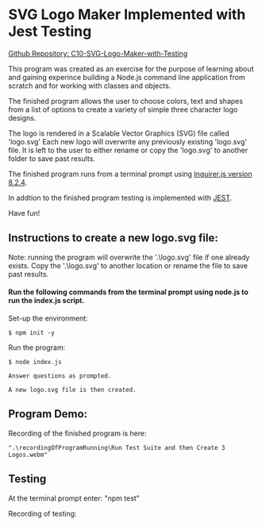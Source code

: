 # SVG Logo Maker Implemented with Jest Testing


[Github Repository: 
C10-SVG-Logo-Maker-with-Testing
](https://github.com/MrBryanS/C10-SVG-Logo-Maker-with-Testing)

This program was created as an exercise for the purpose of learning about and gaining experince building a Node.js command line application from scratch and for working with classes and objects.  

The finished program allows the user to choose colors, text and shapes from a list of options to create a variety of simple three character logo designs. 

The logo is rendered in a Scalable Vector Graphics (SVG) file called 'logo.svg'  Each new logo will overwrite any previously existing 'logo.svg' file.  It is left to the user to either rename or copy the 'logo.svg' to another folder to save past results.

The finished program runs from a terminal prompt using [Inquirer.js version 8.2.4](https://www.npmjs.com/package/inquirer/v/8.2.4).

In addtion to the finished program testing is implemented with [JEST](https://jestjs.io/docs/getting-started). 

Have fun!

## Instructions to create a new logo.svg file: 

Note: running the program will overwrite the '.\logo.svg' file if one already exists.  Copy the '.\logo.svg' to another location or rename the file to save past results.

#### Run the following commands from the terminal prompt using node.js to run the index.js script.


Set-up the environment:

    $ npm init -y


Run the program:

    $ node index.js
    
    Answer questions as prompted.

    A new logo.svg file is then created. 


## Program Demo:

Recording of the finished program is here:

    ".\recordingOfProgramRunning\Run Test Suite and then Create 3 Logos.webm"

## Testing

At the terminal prompt enter: "npm test"

Recording of testing:







